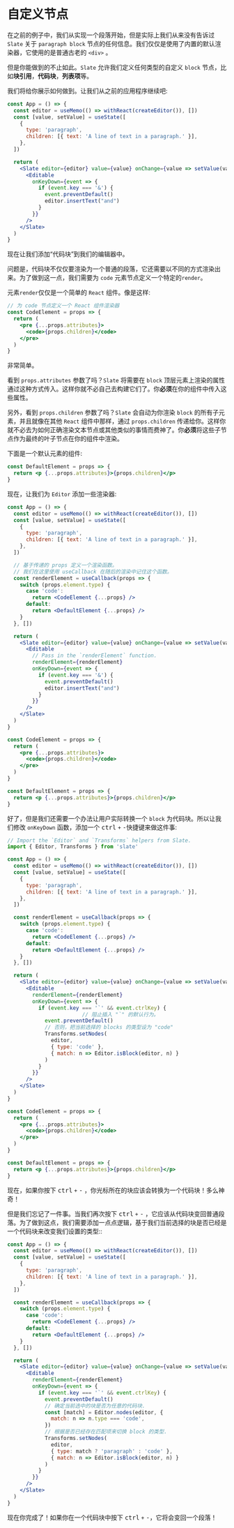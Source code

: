 # 自定义节点

在之前的例子中，我们从实现一个段落开始，但是实际上我们从来没有告诉过 `Slate` 关于 `paragraph block` 节点的任何信息。我们仅仅是使用了内置的默认渲染器，它使用的是普通古老的 `<div>` 。

但是你能做到的不止如此。`Slate` 允许我们定义任何类型的自定义 `block` 节点，比如**块引用**，**代码块**，**列表项**等。

我们将给你展示如何做到。让我们从之前的应用程序继续吧:

```jsx
const App = () => {
  const editor = useMemo(() => withReact(createEditor()), [])
  const [value, setValue] = useState([
    {
      type: 'paragraph',
      children: [{ text: 'A line of text in a paragraph.' }],
    },
  ])

  return (
    <Slate editor={editor} value={value} onChange={value => setValue(value)}>
      <Editable
        onKeyDown={event => {
          if (event.key === '&') {
            event.preventDefault()
            editor.insertText("and")
          }
        }}
      />
    </Slate>
  )
}
```

现在让我们添加“代码块”到我们的编辑器中。

问题是，代码块不仅仅要渲染为一个普通的段落，它还需要以不同的方式渲染出来。为了做到这一点，我们需要为 `code` 元素节点定义一个特定的`render`。

元素`render`仅仅是一个简单的 `React` 组件。像是这样:

```jsx
// 为 code 节点定义一个 React 组件渲染器
const CodeElement = props => {
  return (
    <pre {...props.attributes}>
      <code>{props.children}</code>
    </pre>
  )
}
```

非常简单。

看到 `props.attributes` 参数了吗？`Slate` 将需要在 `block` 顶层元素上渲染的属性通过这种方式传入。这样你就不必自己去构建它们了。你**必须**在你的组件中传入这些属性。

另外，看到 `props.children` 参数了吗？`Slate` 会自动为你渲染 `block` 的所有子元素，并且就像在其他 `React` 组件中那样，通过 `props.children` 传递给你。这样你就不必去为如何正确渲染文本节点或其他类似的事情而费神了。你**必须**将这些子节点作为最终的叶子节点在你的组件中渲染。

下面是一个默认元素的组件:

```jsx
const DefaultElement = props => {
  return <p {...props.attributes}>{props.children}</p>
}
```

现在，让我们为 `Editor` 添加一些渲染器:

```jsx
const App = () => {
  const editor = useMemo(() => withReact(createEditor()), [])
  const [value, setValue] = useState([
    {
      type: 'paragraph',
      children: [{ text: 'A line of text in a paragraph.' }],
    },
  ])

  // 基于传递的 props 定义一个渲染函数。
  // 我们在这里使用 useCallback 在随后的渲染中记住这个函数。
  const renderElement = useCallback(props => {
    switch (props.element.type) {
      case 'code':
        return <CodeElement {...props} />
      default:
        return <DefaultElement {...props} />
    }
  }, [])

  return (
    <Slate editor={editor} value={value} onChange={value => setValue(value)}>
      <Editable
        // Pass in the `renderElement` function.
        renderElement={renderElement}
        onKeyDown={event => {
          if (event.key === '&') {
            event.preventDefault()
            editor.insertText("and")
          }
        }}
      />
    </Slate>
  )
}

const CodeElement = props => {
  return (
    <pre {...props.attributes}>
      <code>{props.children}</code>
    </pre>
  )
}

const DefaultElement = props => {
  return <p {...props.attributes}>{props.children}</p>
}
```

好了，但是我们还需要一个办法让用户实际转换一个 `block` 为代码块。所以让我们修改 `onKeyDown` 函数，添加一个 <kbd>ctrl</kbd> `+` <kbd>-</kbd>快捷键来做这件事:

```jsx
// Import the `Editor` and `Transforms` helpers from Slate.
import { Editor, Transforms } from 'slate'

const App = () => {
  const editor = useMemo(() => withReact(createEditor()), [])
  const [value, setValue] = useState([
    {
      type: 'paragraph',
      children: [{ text: 'A line of text in a paragraph.' }],
    },
  ])

  const renderElement = useCallback(props => {
    switch (props.element.type) {
      case 'code':
        return <CodeElement {...props} />
      default:
        return <DefaultElement {...props} />
    }
  }, [])

  return (
    <Slate editor={editor} value={value} onChange={value => setValue(value)}>
      <Editable
        renderElement={renderElement}
        onKeyDown={event => {
          if (event.key === '`' && event.ctrlKey) {
						// 阻止插入 "`" 的默认行为。
            event.preventDefault()
            // 否则，把当前选择的 blocks 的类型设为 "code"
            Transforms.setNodes(
              editor,
              { type: 'code' },
              { match: n => Editor.isBlock(editor, n) }
            )
          }
        }}
      />
    </Slate>
  )
}

const CodeElement = props => {
  return (
    <pre {...props.attributes}>
      <code>{props.children}</code>
    </pre>
  )
}

const DefaultElement = props => {
  return <p {...props.attributes}>{props.children}</p>
}
```

现在，如果你按下 <kbd>ctrl</kbd> `+` <kbd>-</kbd> ，你光标所在的块应该会转换为一个代码块！多么神奇！

但是我们忘记了一件事。当我们再次按下  <kbd>ctrl</kbd> `+` <kbd>-</kbd> ，它应该从代码块变回普通段落。为了做到这点，我们需要添加一点点逻辑，基于我们当前选择的块是否已经是一个代码块来改变我们设置的类型::

```jsx
const App = () => {
  const editor = useMemo(() => withReact(createEditor()), [])
  const [value, setValue] = useState([
    {
      type: 'paragraph',
      children: [{ text: 'A line of text in a paragraph.' }],
    },
  ])

  const renderElement = useCallback(props => {
    switch (props.element.type) {
      case 'code':
        return <CodeElement {...props} />
      default:
        return <DefaultElement {...props} />
    }
  }, [])

  return (
    <Slate editor={editor} value={value} onChange={value => setValue(value)}>
      <Editable
        renderElement={renderElement}
        onKeyDown={event => {
          if (event.key === '`' && event.ctrlKey) {
            event.preventDefault()
            // 确定当前选中的块是否为任意的代码块.
            const [match] = Editor.nodes(editor, {
              match: n => n.type === 'code',
            })
            // 根据是否已经存在匹配项来切换 block 的类型.
            Transforms.setNodes(
              editor,
              { type: match ? 'paragraph' : 'code' },
              { match: n => Editor.isBlock(editor, n) }
            )
          }
        }}
      />
    </Slate>
  )
}
```

现在你完成了！如果你在一个代码块中按下 <kbd>ctrl</kbd> `+` <kbd>-</kbd>，它将会变回一个段落！
